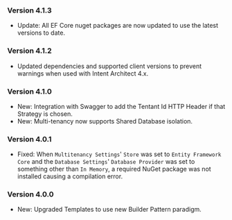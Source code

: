 ### Version 4.1.3

- Update: All EF Core nuget packages are now updated to use the latest versions to date.

### Version 4.1.2

- Updated dependencies and supported client versions to prevent warnings when used with Intent Architect 4.x.

### Version 4.1.0

- New: Integration with Swagger to add the Tentant Id HTTP Header if that Strategy is chosen.
- New: Multi-tenancy now supports Shared Database isolation.

### Version 4.0.1

- Fixed: When `Multitenancy Settings`' `Store` was set to `Entity Framework Core` and the `Database Settings`' `Database Provider` was set to something other than `In Memory`, a required NuGet package was not installed causing a compilation error.

### Version 4.0.0

- New: Upgraded Templates to use new Builder Pattern paradigm.
